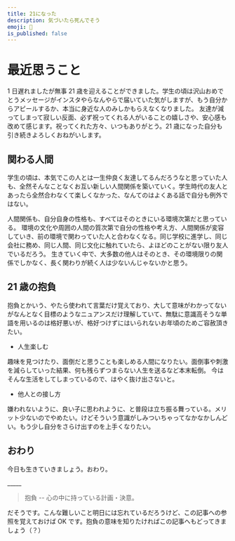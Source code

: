 ```yaml
---
title: 21になった
description: 気づいたら死んでそう
emoji: 🍰
is_published: false
---
```


# 最近思うこと

1 日遅れましたが無事 21 歳を迎えることができました。学生の頃は沢山おめでとうメッセージがインスタやらなんやらで届いていた気がしますが、もう自分からアピールするか、本当に身近な人のみしかもらえなくなりました。
友達が減ってしまって寂しい反面、必ず祝ってくれる人がいることの嬉しさや、安心感も改めて感じます。祝ってくれた方々、いつもありがとう。21 歳になった自分も引き続きよろしくおねがいします。

## 関わる人間

学生の頃は、本気でこの人とは一生仲良く友達してるんだろうなと思っていた人も、全然そんなことなくお互い新しい人間関係を築いていく。学生時代の友人とあったら全然合わなくて楽しくなかった、なんてのはよくある話で自分も例外ではない。

人間関係も、自分自身の性格も、すべてはそのときにいる環境次第だと思っている。
環境の文化や周囲の人間の質次第で自分の性格や考え方、人間関係が変容していき、前の環境で関わっていた人と合わなくなる。同じ学校に進学し、同じ会社に務め、同じ人間、同じ文化に触れていたら、よほどのことがない限り友人でいるだろう。
生きていく中で、大多数の他人はそのとき、その環境限りの関係でしかなく、長く関わりが続く人は少ないんじゃないかと思う。

## 21 歳の抱負

抱負とかいう、やたら使われて言葉だけ覚えており、大して意味がわかってないがなんとなく目標のようなニュアンスだけ理解していて、無駄に意識高そうな単語を用いるのは格好悪いが、格好つけずにはいられないお年頃のためご容赦頂きたい。

- 人生楽しむ

趣味を見つけたり、面倒だと思うことも楽しめる人間になりたい。面倒事や刺激を減らしていった結果、何も残らずつまらない人生を送るなど本末転倒。
今はそんな生活をしてしまっているので、はやく抜け出さないと。

- 他人との接し方

嫌われないように、良い子に思われように、と普段は立ち振る舞っている。メリット少ないのでやめたい。けどそういう意識がしみついちゃってなかなかしんどい。もう少し自分をさらけ出すのを上手くなりたい。

## おわり

今日も生きていきましょう。おわり。

\_\_\_\_\_

> 抱負 -- 心の中に持っている計画・決意。

だそうです。こんな難しいこと明日には忘れているだろうけど、この記事への参照を覚えておけば OK です。抱負の意味を知りたければこの記事へもどってきましょう（？）
